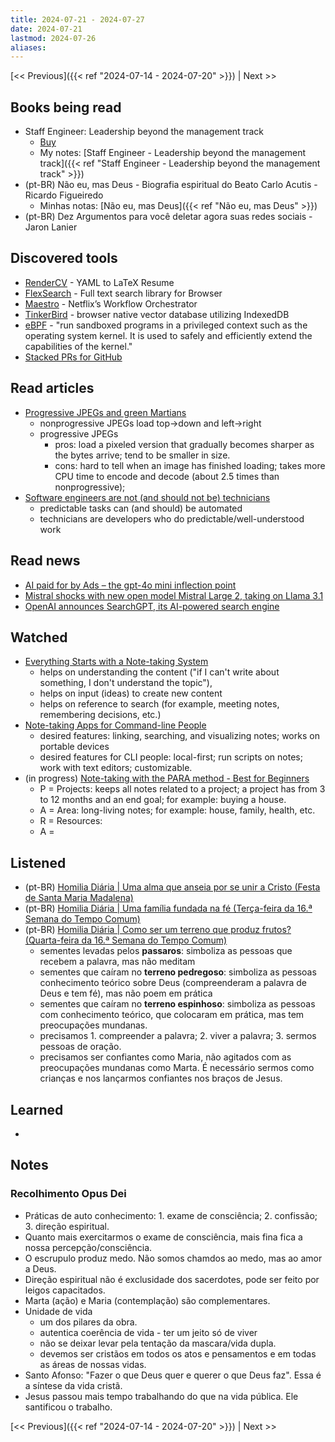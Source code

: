 ```yaml
---
title: 2024-07-21 - 2024-07-27
date: 2024-07-21
lastmod: 2024-07-26
aliases:
---
```


[<< Previous]({{< ref "2024-07-14 - 2024-07-20" >}}) | Next >>

## Books being read
- Staff Engineer: Leadership beyond the management track
	- [Buy](https://staffeng.com/book)
	- My notes: [Staff Engineer - Leadership beyond the management track]({{< ref "Staff Engineer - Leadership beyond the management track" >}})
- (pt-BR) Não eu, mas Deus - Biografia espiritual do Beato Carlo Acutis - Ricardo Figueiredo
	- Minhas notas: [Não eu, mas Deus]({{< ref "Não eu, mas Deus" >}})
- (pt-BR) Dez Argumentos para você deletar agora suas redes sociais - Jaron Lanier

## Discovered tools
- [RenderCV](https://github.com/sinaatalay/rendercv) - YAML to LaTeX Resume
- [FlexSearch](https://github.com/nextapps-de/flexsearch) - Full text search library for Browser
- [Maestro](https://github.com/Netflix/maestro) - Netflix’s Workflow Orchestrator
- [TinkerBird](https://github.com/wizenheimer/tinkerbird) - browser native vector database utilizing IndexedDB
- [eBPF](https://ebpf.io/) - "run sandboxed programs in a privileged context
  such as the operating system kernel. It is used to safely and efficiently
  extend the capabilities of the kernel."
- [Stacked PRs for GitHub](https://github.com/modularml/stack-pr)

## Read articles
- [Progressive JPEGs and green Martians](https://cloudinary.com/blog/progressive_jpegs_and_green_martians)
    * nonprogressive JPEGs load top->down and left->right
    * progressive JPEGs
        * pros: load a pixeled version that gradually becomes sharper as the
          bytes arrive; tend to be smaller in size.
        * cons: hard to tell when an image has finished loading; takes more CPU
          time to encode and decode (about 2.5 times than nonprogressive);
- [Software engineers are not (and should not be) technicians](https://www.haskellforall.com/2024/07/software-engineers-are-not-and-should.html)
    * predictable tasks can (and should) be automated
    * technicians are developers who do predictable/well-understood work

## Read news
- [AI paid for by Ads – the gpt-4o mini inflection point](https://batchmon.com/blog/ai-cheaper-than-ads/)
- [Mistral shocks with new open model Mistral Large 2, taking on Llama 3.1](https://venturebeat.com/ai/mistral-shocks-with-new-open-model-mistral-large-2-taking-on-llama-3-1/)
- [OpenAI announces SearchGPT, its AI-powered search engine](https://www.theverge.com/2024/7/25/24205701/openai-searchgpt-ai-search-engine-google-perplexity-rival)

## Watched
- [Everything Starts with a Note-taking System](https://www.youtube.com/watch?v=Xw3SkhB4dMk)
    * helps on understanding the content ("if I can't write about something, I
      don't understand the topic"),
    * helps on input (ideas) to create new content
    * helps on reference to search (for example, meeting notes, remembering
      decisions, etc.)
- [Note-taking Apps for Command-line People](https://www.youtube.com/watch?v=L1ALavX0pKo)
    * desired features: linking, searching, and visualizing notes; works on
      portable devices
    * desired features for CLI people: local-first; run scripts on notes; work
      with text editors; customizable.
- (in progress) [Note-taking with the PARA method - Best for Beginners](https://www.youtube.com/watch?v=oxUVn37-Igk)
    * P = Projects: keeps all notes related to a project; a project has from 3
      to 12 months and an end goal; for example: buying a house.
    * A = Area: long-living notes; for example: house, family, health, etc.
    * R = Resources:
    * A =


## Listened
- (pt-BR) [Homilia Diária | Uma alma que anseia por se unir a Cristo (Festa de Santa Maria Madalena)](https://www.youtube.com/watch?v=hfA2cwXOpuc)
- (pt-BR) [Homilia Diária | Uma família fundada na fé (Terça-feira da 16.ª Semana do Tempo Comum)](https://www.youtube.com/watch?v=-HgyetIn4XQ)
- (pt-BR) [Homilia Diária | Como ser um terreno que produz frutos? (Quarta-feira da 16.ª Semana do Tempo Comum)](https://www.youtube.com/watch?v=q7Qv_bYSdxI)
    * sementes levadas pelos **passaros**: simboliza as pessoas que recebem a
      palavra, mas não meditam
    * sementes que caíram no **terreno pedregoso**: simboliza as pessoas
      conhecimento teórico sobre Deus (compreenderam a palavra de Deus e tem fé),
      mas não poem em prática
    * sementes que caíram no **terreno espinhoso**: simboliza as pessoas com
      conhecimento teórico, que colocaram em prática, mas tem preocupações
      mundanas.
    * precisamos 1. compreender a palavra; 2. viver a palavra; 3. sermos pessoas
      de oração.
    * precisamos ser confiantes como Maria, não agitados com as preocupações
      mundanas como Marta. É necessário sermos como crianças e nos lançarmos
      confiantes nos braços de Jesus.


## Learned
-

## Notes
### Recolhimento Opus Dei
- Práticas de auto conhecimento: 1. exame de consciência; 2. confissão;
  3. direção espiritual.
- Quanto mais exercitarmos o exame de consciência, mais fina fica a nossa
  percepção/consciência.
- O escrupulo produz medo. Não somos chamdos ao medo, mas ao amor a Deus.
- Direção espiritual não é exclusidade dos sacerdotes, pode ser feito por leigos
  capacitados.
- Marta (ação) e Maria (contemplação) são complementares.
- Unidade de vida
  * um dos pilares da obra.
  * autentica coerência de vida - ter um jeito só de viver
  * não se deixar levar pela tentação da mascara/vida dupla.
  * devemos ser cristãos em todos os atos e pensamentos e em todas as áreas de
    nossas vidas.
- Santo Afonso: "Fazer o que Deus quer e querer o que Deus faz". Essa é a
  síntese da vida cristã.
- Jesus passou mais tempo trabalhando do que na vida pública. Ele santificou o
  trabalho.

[<< Previous]({{< ref "2024-07-14 - 2024-07-20" >}}) | Next >>

